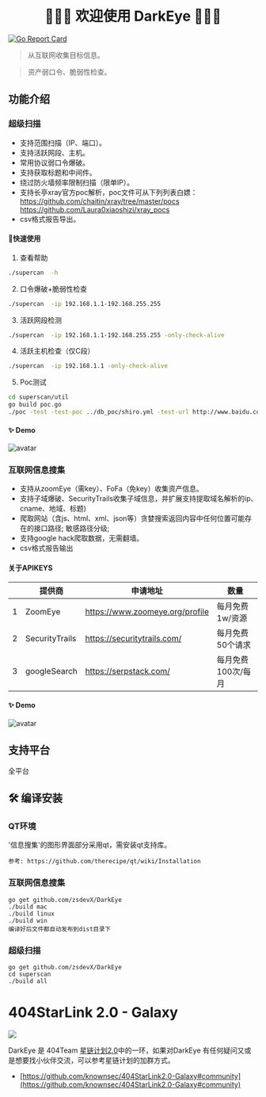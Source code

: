 <h1 align="center">👏👏👏 欢迎使用 DarkEye 👏👏👏</h1>

[![Go Report Card](https://goreportcard.com/badge/github.com/zsdevX/DarkEye)](https://goreportcard.com/report/github.com/zsdevX/DarkEye)

> 从互联网收集目标信息。

> 资产弱口令、脆弱性检查。

## 功能介绍

### 超级扫描
- 支持范围扫描（IP、端口）。
- 支持活跃网段、主机。
- 常用协议弱口令爆破。
- 支持获取标题和中间件。
- 绕过防火墙频率限制扫描（限单IP）。
- 支持长亭xray官方poc解析，poc文件可从下列列表白嫖：
    https://github.com/chaitin/xray/tree/master/pocs
    https://github.com/Laura0xiaoshizi/xray_pocs
- csv格式报告导出。

#### 🚀快速使用 
1. 查看帮助
```bash
./supercan  -h
```
2. 口令爆破+脆弱性检查
```bash
./supercan  -ip 192.168.1.1-192.168.255.255
```
3. 活跃网段检测
```bash
./supercan  -ip 192.168.1.1-192.168.255.255 -only-check-alive
```
4. 活跃主机检查（仅C段）
```bash
./supercan  -ip 192.168.1.1 -only-check-alive
```
5. Poc测试
```bash
cd superscan/util
go build poc.go
./poc -test -test-poc ../db_poc/shiro.yml -test-url http://www.baidu.com
```
#### ✨ Demo
![avatar](screenshot/superscan.jpg)

### 互联网信息搜集
- 支持从zoomEye（需key）、FoFa（免key）收集资产信息。
- 支持子域爆破、SecurityTrails收集子域信息，并扩展支持提取域名解析的ip、cname、地域、标题)
- 爬取网站（含js、html、xml、json等）贪婪搜索返回内容中任何位置可能存在的接口路径; 敏感路径分级;
- 支持google hack爬取数据，无需翻墙。
- csv格式报告输出  

#### 关于APIKEYS
 |  | 提供商   | 申请地址 | 数量 |
 | ----- | --------- | ----------- | ------- |
 | 1 | ZoomEye |   https://www.zoomeye.org/profile          |    每月免费1w/资源     |
 | 2  | SecurityTrails     |  https://securitytrails.com/    |    每月免费50个请求      |
 | 3  | googleSearch     | https://serpstack.com/    |    每月免费100次/每月     |
 
#### ✨ Demo
![avatar](screenshot/darkeye.gif)


## 支持平台
全平台


## 🛠 编译安装

### QT环境
'信息搜集'的图形界面部分采用qt，需安装qt支持库。
```qt
参考: https://github.com/therecipe/qt/wiki/Installation
```

### 互联网信息搜集
```golnag
go get github.com/zsdevX/DarkEye
./build mac
./build linux
./build win
编译好后文件都自动发布到dist目录下
```

### 超级扫描
```golang
go get github.com/zsdevX/DarkEye
cd superscan
./build all
```

# 404StarLink 2.0 - Galaxy
![](https://github.com/knownsec/404StarLink-Project/raw/master/logo.png)

DarkEye 是 404Team [星链计划2.0](https://github.com/knownsec/404StarLink2.0-Galaxy)中的一环，如果对DarkEye 有任何疑问又或是想要找小伙伴交流，可以参考星链计划的加群方式。

- [https://github.com/knownsec/404StarLink2.0-Galaxy#community](https://github.com/knownsec/404StarLink2.0-Galaxy#community)


